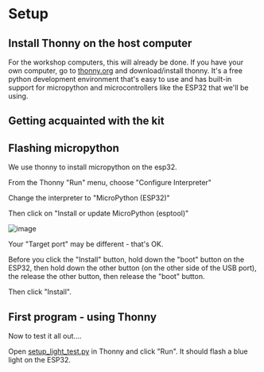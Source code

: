 # Setup

## Install Thonny on the host computer
For the workshop computers, this will already be done. If you have your own computer, go to [thonny.org](https://thonny.org/) and download/install thonny. It's a free python development environment that's easy to use and has built-in support for micropython and microcontrollers like the ESP32 that we'll be using.

## Getting acquainted with the kit

## Flashing micropython
We use thonny to install micropython on the esp32.

From the Thonny "Run" menu, choose "Configure Interpreter"

Change the interpreter to "MicroPython (ESP32)"

Then click on "Install or update MicroPython (esptool)"

![image](https://github.com/MonumentalImpact/IOT_workshop/assets/12822917/68b2ee54-b14d-4d96-8f69-faf689feec99)

Your "Target port" may be different - that's OK.

Before you click the "Install" button, hold down the "boot" button on the ESP32, then hold down the other button (on the other side of the USB port), the release the other button, then release the "boot" button.

Then click "Install".

## First program - using Thonny

Now to test it all out....

Open [setup_light_test.py](https://github.com/MonumentalImpact/IOT_workshop/blob/main/1%20-%20setup/setup_light_test.py) in Thonny and click "Run". It should flash a blue light on the ESP32.

